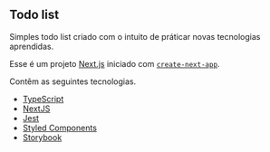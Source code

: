 ## Todo list

Simples todo list criado com o intuito de práticar novas tecnologias aprendidas.

Esse é um projeto [Next.js](https://nextjs.org/) iniciado com [`create-next-app`](https://github.com/vercel/next.js/tree/canary/packages/create-next-app).

Contêm as seguintes tecnologias.

- [TypeScript](https://www.typescriptlang.org/)
- [NextJS](https://nextjs.org/)
- [Jest](https://jestjs.io/)
- [Styled Components](https://styled-components.com/)
- [Storybook](https://storybook.js.org/)

